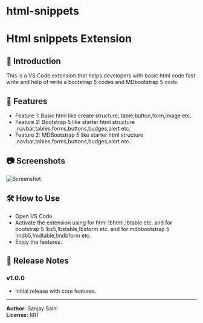 # html-snippets
# Html snippets Extension

## 📌 Introduction
This is a VS Code extension that helps developers with basic html code fast write and help of write a bootstrap 5 codes and MDbootstrap 5 code.

## 🚀 Features
- Feature 1: Basic html like create structure, table,button,form,image etc.
- Feature 2: Bootstrap 5 like starter html structure ,navbar,tables,forms,buttons,budges,alert etc.
- Feature 2: MDBootstrap 5 like starter html structure ,navbar,tables,forms,buttons,budges,alert etc .


## 📷 Screenshots
![Screenshot](screenshots/1.png)

## 🛠️ How to Use
- Open VS Code.
- Activate the extension using for html !bhtml,!btable etc. and for bootstrap 5 !bs5,!bstable,!bsform etc. and for mdbbootstrap 5 !mdb5,!mdtable,!mdbform etc.
- Enjoy the features.

## 📜 Release Notes
### v1.0.0
- Initial release with core features.

---

**Author:** Sanjay Saini  
**License:** MIT  
